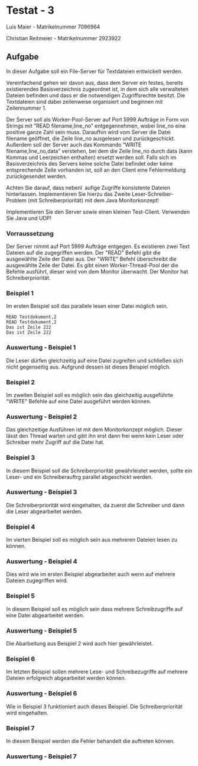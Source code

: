 # Testat - 3
	
Luis Maier - Matrikelnummer 7096964 

Christian Reitmeier - Matrikelnummer 2923922


## Aufgabe

In dieser Aufgabe soll ein File-Server für Textdateien entwickelt werden.

Vereinfachend gehen wir davon aus, dass dem Server ein festes, bereits existierendes Basisverzeichnis zugeordnet ist, in dem sich alle verwalteten Dateien befinden und dass er die notwendigen Zugriffsrechte besitzt. Die Textdateien sind dabei zeilenweise organisiert und beginnen mit Zeilennummer 1.

Der Server soll als Worker-Pool-Server auf Port 5999 Aufträge in Form von Strings mit ”READ
filename,line_no” entgegennehmen, wobei line_no eine positive ganze Zahl sein muss. Daraufhin
wird vom Server die Datei filename geöffnet, die Zeile line_no ausgelesen und zurückgeschickt.
Außerdem soll der Server auch das Kommando ”WRITE filename,line_no,data” verstehen, bei
dem die Zeile line_no durch data (kann Kommas und Leerzeichen enthalten) ersetzt werden soll.
Falls sich im Basisverzeichnis des Servers keine solche Datei befindet oder keine entsprechende Zeile vorhanden ist, soll an den Client eine Fehlermeldung zurückgesendet werden.

Achten Sie darauf, dass nebenl aufige Zugriffe konsistente Dateien hinterlassen. Implementieren Sie hierzu
das Zweite Leser-Schreiber-Problem (mit Schreiberpriorität) mit dem Java Monitorkonzept!

Implementieren Sie den Server sowie einen kleinen Test-Client. Verwenden Sie Java und UDP!

### Vorraussetzung

Der Server nimmt auf Port 5999 Aufträge entgegen. Es existieren zwei Text Dateien auf die zugegriffen werden. Der "READ" Befehl gibt die ausgewählte Zeile der Datei aus. Der "WRITE" Befehl überschreibt die ausgewählte Zeile der Datei. Es gibt einen Worker-Thread-Pool der die Befehle ausführt, dieser wird von dem Monitor überwacht. Der Monitor hat Schreiberpriorität.


### Beispiel 1

Im ersten Beispiel soll das parallele lesen einer Datei möglich sein.

	READ Testdokument,2
	READ Testdokument,2
	Das ist Zeile 222
	Das ist Zeile 222


### Auswertung - Beispiel 1

Die Leser dürfen gleichzeitig auf eine Datei zugreifen und schließen sich nicht gegenseitig aus. Aufgrund dessen ist dieses Beispiel möglich.

### Beispiel 2

Im zweiten Beispiel soll es möglich sein das gleichzeitig ausgeführte "WRITE" Befehle auf eine Datei ausgeführt werden können.

### Auswertung - Beispiel 2

Das gleichzeitige Ausführen ist mit dem Monitorkonzept möglich. Dieser lässt den Thread warten und gibt ihn erst dann frei wenn kein Leser oder Schreiber mehr Zugriff auf die Datei hat.

### Beispiel 3

In diesem Beispiel soll die Schreiberpriorität gewährleistet werden, sollte ein Leser- und ein Schreiberauftrg parallel abgeschickt werden.

### Auswertung - Beispiel 3

Die Schreiberpriorität wird eingehalten, da zuerst die Schreiber und dann die Leser abgearbeitet werden.


### Beispiel 4

Im vierten Beispiel soll es möglich sein aus mehreren Dateien lesen zu können.

### Auswertung - Beispiel 4

Dies wird wie im ersten Beispiel abgearbeitet auch wenn auf mehrere Dateien zugegriffen wird.


### Beispiel 5

In diesem Beispiel soll es möglich sein dass mehrere Schreibzugriffe auf eine Datei abgearbeitet werden.

### Auswertung - Beispiel 5

Die Abarbeitung aus Beispiel 2 wird auch hier gewährleistet.


### Beispiel 6

Im letzten Beispiel sollen mehrere Lese- und Schreibezugriffe auf mehrere Dateien erfolgreich abgearbeitet werden können.

### Auswertung - Beispiel 6

Wie in Beispiel 3 funktioniert auch dieses Beispiel. Die Schreiberpriorität wird eingehalten.


### Beispiel 7

In diesem Beispiel werden die Fehler behandelt die auftreten können.


### Auswertung - Beispiel 7






